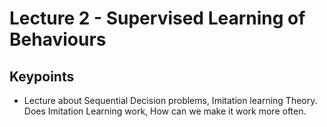 # Lecture 2 - Supervised Learning of Behaviours 
## Keypoints 
-  Lecture about Sequential Decision problems, Imitation learning Theory. Does
Imitation Learning work, How can we make it work more often.
